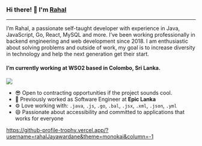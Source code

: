 ### Hi there! 👋  I'm <a href="https://www.linkedin.com/in/rahalJayawardane/">Rahal</a> 
---

I’m Rahal, a passionate self-taught developer with experience in Java, JavaScript, Go, React, MySQL and more. I’ve been working professionally in backend engineering and web development since 2018. I am enthusiastic about solving problems and outside of work, my goal is to increase diversity in technology and help the next generation get their start.

#### I’m currently working at WSO2 based in Colombo, Sri Lanka.

![](https://komarev.com/ghpvc/?username=rahalJayawardane&style=for-the-badge)

- 😎 Open to contracting opportunities if the project sounds cool.
- 🏢 Previously worked as Software Engineer at **Epic Lanka** 
- ⚙️ Love working with: `.java`, `.js`, `.go`, `.bal`, `.jsx`, `.xml`, `.json`, `.yml`
- 😄 Passionate about accessibility and committed to applications that works for everyone

https://github-profile-trophy.vercel.app/?username=rahalJayawardane&theme=monokai&column=-1

<!--
**rahalJayawardane/rahalJayawardane** is a ✨ _special_ ✨ repository because its `README.md` (this file) appears on your GitHub profile.

Here are some ideas to get you started:

- 🔭 I’m currently working on ...
- 🌱 I’m currently learning ...
- 👯 I’m looking to collaborate on ...
- 🤔 I’m looking for help with ...
- 💬 Ask me about ...
- 📫 How to reach me: ...
- 😄 Pronouns: ...
- ⚡ Fun fact: ...
-->

